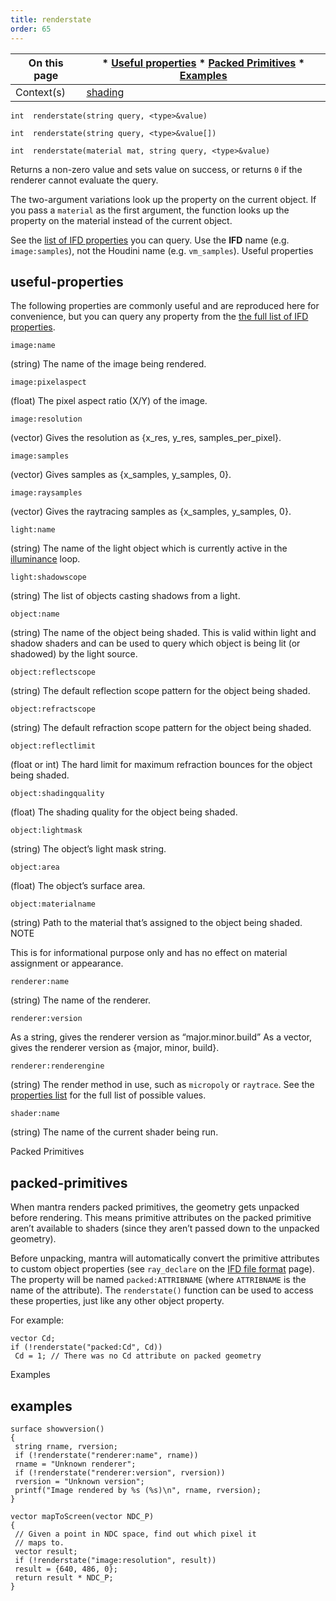 ```yaml
---
title: renderstate
order: 65
---
```

| On this page | * [Useful properties](#useful-properties) * [Packed Primitives](#packed-primitives) * [Examples](#examples) |
| --- | --- |
| Context(s) | [shading](../contexts/shading.html) |

`int  renderstate(string query, <type>&value)`

`int  renderstate(string query, <type>&value[])`

`int  renderstate(material mat, string query, <type>&value)`

Returns a non-zero value and sets value on success, or returns `0`
if the renderer cannot evaluate the query.

The two-argument variations look up the property on the current object.
If you pass a `material` as the first argument,
the function looks up the property on the material instead of the current object.

See the [list of IFD properties](../../props/mantra.html) you can query. Use
the **IFD** name (e.g. `image:samples`),
not the Houdini name (e.g. `vm_samples`).
Useful properties

## useful-properties

The following properties are commonly useful and are reproduced here
for convenience, but you can query any property from the
[the full list of IFD properties](../../props/mantra.html).

`image:name`

(string) The name of the image being rendered.

`image:pixelaspect`

(float) The pixel aspect ratio (X/Y) of the image.

`image:resolution`

(vector) Gives the resolution as {x_res, y_res, samples_per_pixel}.

`image:samples`

(vector) Gives samples as {x_samples, y_samples, 0}.

`image:raysamples`

(vector) Gives the raytracing samples as {x_samples, y_samples, 0}.

`light:name`

(string) The name of the light object which is currently active in the [illuminance](./illuminance "Loops through all light sources in the scene, calling the light shader for each light source to set the Cl and L global variables.") loop.

`light:shadowscope`

(string) The list of objects casting shadows from a light.

`object:name`

(string) The name of the object being shaded. This is valid within light and shadow shaders and can be used to query which object is being lit (or shadowed) by the light source.

`object:reflectscope`

(string) The default reflection scope pattern for the object being shaded.

`object:refractscope`

(string) The default refraction scope pattern for the object being shaded.

`object:reflectlimit`

(float or int) The hard limit for maximum refraction bounces for the object being shaded.

`object:shadingquality`

(float) The shading quality for the object being shaded.

`object:lightmask`

(string) The object’s light mask string.

`object:area`

(float) The object’s surface area.

`object:materialname`

(string) Path to the material that’s assigned to the object being shaded.
NOTE

This is for informational purpose only and has no effect on material assignment or appearance.

`renderer:name`

(string) The name of the renderer.

`renderer:version`

As a string, gives the renderer version as “major.minor.build”
As a vector, gives the renderer version as {major, minor, build}.

`renderer:renderengine`

(string) The render method in use, such as `micropoly` or `raytrace`.
See the [properties list](../../props/mantra.html) for the full list of possible values.

`shader:name`

(string) The name of the current shader being run.

Packed Primitives

## packed-primitives

When mantra renders packed primitives, the geometry gets unpacked before rendering. This means primitive attributes on the packed primitive aren’t available to shaders (since they aren’t passed down to the unpacked geometry).

Before unpacking, mantra will automatically convert the primitive attributes to custom object properties (see `ray_declare` on the [IFD file format](../../render/ifd.html) page). The property will be named `packed:ATTRIBNAME` (where `ATTRIBNAME` is the name of the attribute). The `renderstate()` function can be used to access these properties, just like any other object property.

For example:

```vex
vector Cd;
if (!renderstate("packed:Cd", Cd))
 Cd = 1; // There was no Cd attribute on packed geometry

```

Examples

## examples

```vex
surface showversion() 
{
 string rname, rversion;
 if (!renderstate("renderer:name", rname))
 rname = "Unknown renderer";
 if (!renderstate("renderer:version", rversion))
 rversion = "Unknown version";
 printf("Image rendered by %s (%s)\n", rname, rversion);
}

vector mapToScreen(vector NDC_P)
{
 // Given a point in NDC space, find out which pixel it
 // maps to.
 vector result;
 if (!renderstate("image:resolution", result))
 result = {640, 486, 0};
 return result * NDC_P;
}

```
